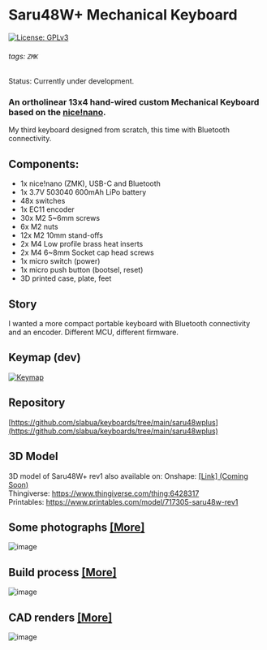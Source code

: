 # Saru48W+ Mechanical Keyboard
[![License: GPLv3][GPLimg]][GPLurl]
###### tags: `ZMK`
Status: Currently under development.

### An ortholinear 13x4 hand-wired custom Mechanical Keyboard based on the [nice!nano](https://nicekeyboards.com/nice-nano).


My third keyboard designed from scratch, this time with Bluetooth connectivity.

## Components:
- 1x nice!nano (ZMK), USB-C and Bluetooth
- 1x 3.7V 503040 600mAh LiPo battery
- 48x switches
- 1x EC11 encoder
- 30x M2 5~6mm screws
- 6x M2 nuts
- 12x M2 10mm stand-offs
- 2x M4 Low profile brass heat inserts
- 2x M4 6~8mm Socket cap head screws
- 1x micro switch (power)
- 1x micro push button (bootsel, reset)
- 3D printed case, plate, feet

## Story
I wanted a more compact portable keyboard with Bluetooth connectivity and an encoder.
Different MCU, different firmware.

## Keymap (dev)
[![Keymap](https://github.com/slabua/zmk-config-saru48wplus/assets/1002978/c14f768f-2f4b-4909-803a-446efa88c5e1)](http://www.keyboard-layout-editor.com/#/gists/8c13f3b0b67861c5a3c0984de046201e)

## Repository
[https://github.com/slabua/keyboards/tree/main/saru48wplus](https://github.com/slabua/keyboards/tree/main/saru48wplus)

## 3D Model
3D model of Saru48W+ rev1 also available on:
Onshape: [[Link] (Coming Soon)](TODO)  
Thingiverse: https://www.thingiverse.com/thing:6428317  
Printables: https://www.printables.com/model/717305-saru48w-rev1

## Some photographs [[More]](./doc/photos.md)
![image](https://github.com/slabua/keyboards/assets/1002978/a5bd9e83-073a-483c-a24f-62efe0b918cd)

## Build process [[More]](./doc/build.md)
![image](https://github.com/slabua/keyboards/assets/1002978/4cb58867-4efb-459b-8fc5-4519719de89d)

## CAD renders [[More]](./doc/renders.md)
![image](https://github.com/slabua/keyboards/assets/1002978/34a0c4af-2874-478f-8691-2435aa4db40b)


[GPLimg]: https://img.shields.io/badge/License-GPLv3-blue.svg
[GPLurl]: https://www.gnu.org/licenses/gpl-3.0
